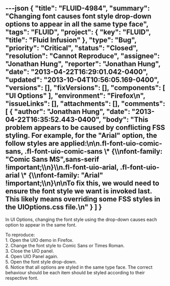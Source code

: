---json
{
  "title": "FLUID-4984",
  "summary": "Changing font causes font style drop-down options to appear in all the same type face",
  "tags": "FLUID",
  "project": {
    "key": "FLUID",
    "title": "Fluid Infusion"
  },
  "type": "Bug",
  "priority": "Critical",
  "status": "Closed",
  "resolution": "Cannot Reproduce",
  "assignee": "Jonathan Hung",
  "reporter": "Jonathan Hung",
  "date": "2013-04-22T16:29:01.042-0400",
  "updated": "2013-10-04T10:56:05.169-0400",
  "versions": [],
  "fixVersions": [],
  "components": [
    "UI Options"
  ],
  "environment": "Firefox\n",
  "issueLinks": [],
  "attachments": [],
  "comments": [
    {
      "author": "Jonathan Hung",
      "date": "2013-04-22T16:35:52.443-0400",
      "body": "This problem appears to be caused by conflicting FSS styling. For example, for the \"Arial\" option, the follow styles are applied:\n\n.fl-font-uio-comic-sans, .fl-font-uio-comic-sans \\* {\\\nfont-family: \"Comic Sans MS\",sans-serif !important;\\\n}\\\n.fl-font-uio-arial, .fl-font-uio-arial \\* {\\\nfont-family: \"Arial\" !important;\\\n}\n\nTo fix this, we would need to ensure the font style we want is invoked last. This likely means overriding some FSS styles in the UIOptions.css file.\n"
    }
  ]
}
---
In UI Options, changing the font style using the drop-down causes each option to appear in the same font.

To reproduce:\
1\. Open the UIO demo in Firefox.\
2\. Change the font style to Comic Sans or Times Roman.\
3\. Close the UIO panel.\
4\. Open UIO Panel again.\
5\. Open the font style drop-down.\
6\. Notice that all options are styled in the same type face. The correct behaviour should be each item should be styled according to their respective font.

        